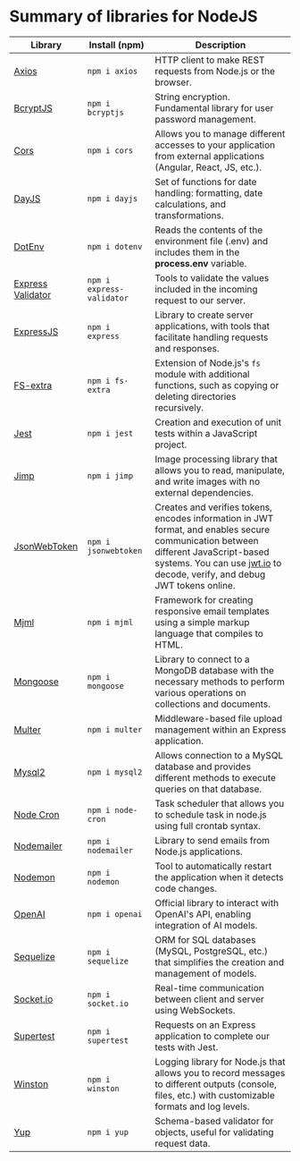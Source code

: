 # Summary of libraries for NodeJS

<table>
  <thead>
    <tr>
      <th>Library</th>
      <th>Install (npm)</th>
      <th>Description</th>
    </tr>
  </thead>
  <tbody>
    <tr>
      <td><a href="https://www.npmjs.com/package/axios">Axios</a></td>
      <td><code>npm i axios</code></td>
      <td>HTTP client to make REST requests from Node.js or the browser.</td>
    </tr>
    <tr>
      <td><a href="https://www.npmjs.com/package/bcryptjs">BcryptJS</a></td>
      <td><code>npm i bcryptjs</code></td>
      <td>String encryption. Fundamental library for user password management.</td>
    </tr>
    <tr>
      <td><a href="https://www.npmjs.com/package/cors">Cors</a></td>
      <td><code>npm i cors</code></td>
      <td>Allows you to manage different accesses to your application from external applications (Angular, React, JS, etc.).</td>
    </tr>
    <tr>
      <td><a href="https://www.npmjs.com/package/dayjs">DayJS</a></td>
      <td><code>npm i dayjs</code></td>
      <td>Set of functions for date handling: formatting, date calculations, and transformations.</td>
    </tr>
    <tr>
      <td><a href="https://www.npmjs.com/package/dotenv">DotEnv</a></td>
      <td><code>npm i dotenv</code></td>
      <td>Reads the contents of the environment file (.env) and includes them in the <b>process.env</b> variable.</td>
    </tr>
    <tr>
      <td><a href="https://www.npmjs.com/package/express-validator">Express Validator</a></td>
      <td><code>npm i express-validator</code></td>
      <td>Tools to validate the values included in the incoming request to our server.</td>
    </tr>
    <tr>
      <td><a href="https://www.npmjs.com/package/express">ExpressJS</a></td>
      <td><code>npm i express</code></td>
      <td>Library to create server applications, with tools that facilitate handling requests and responses.</td>
    </tr>
    <tr>
      <td><a href="https://www.npmjs.com/package/fs-extra">FS-extra</a></td>
      <td><code>npm i fs-extra</code></td>
      <td>Extension of Node.js's <code>fs</code> module with additional functions, such as copying or deleting directories recursively.</td>
    </tr>
    <tr>
      <td><a href="https://www.npmjs.com/package/jest">Jest</a></td>
      <td><code>npm i jest</code></td>
      <td>Creation and execution of unit tests within a JavaScript project.</td>
    </tr>
    <tr>
      <td><a href="https://www.npmjs.com/package/jimp">Jimp</a></td>
      <td><code>npm i jimp</code></td>
      <td>Image processing library that allows you to read, manipulate, and write images with no external dependencies.</td>
    </tr>
    <tr>
      <td><a href="https://www.npmjs.com/package/jsonwebtoken">JsonWebToken</a></td>
      <td><code>npm i jsonwebtoken</code></td>
      <td>Creates and verifies tokens, encodes information in JWT format, and enables secure communication between different JavaScript-based systems. You can use <a href="https://jwt.io/">jwt.io</a> to decode, verify, and debug JWT tokens online.</td>
    </tr>
    <tr>
      <td><a href="https://www.npmjs.com/package/mjml">Mjml</a></td>
      <td><code>npm i mjml</code></td>
      <td>Framework for creating responsive email templates using a simple markup language that compiles to HTML.</td>
    </tr>
    <tr>
      <td><a href="https://www.npmjs.com/package/mongoose">Mongoose</a></td>
      <td><code>npm i mongoose</code></td>
      <td>Library to connect to a MongoDB database with the necessary methods to perform various operations on collections and documents.</td>
    </tr>
    <tr>
      <td><a href="https://www.npmjs.com/package/multer">Multer</a></td>
      <td><code>npm i multer</code></td>
      <td>Middleware-based file upload management within an Express application.</td>
    </tr>
    <tr>
      <td><a href="https://www.npmjs.com/package/mysql2">Mysql2</a></td>
      <td><code>npm i mysql2</code></td>
      <td>Allows connection to a MySQL database and provides different methods to execute queries on that database.</td>
    </tr>
    <tr>
      <td><a href="https://www.npmjs.com/package/node-cron">Node Cron</a></td>
      <td><code>npm i node-cron</code></td>
      <td>Task scheduler that allows you to schedule task in node.js using full crontab syntax.</td>
    </tr>
    <tr>
      <td><a href="https://www.npmjs.com/package/nodemailer">Nodemailer</a></td>
      <td><code>npm i nodemailer</code></td>
      <td>Library to send emails from Node.js applications.</td>
    </tr>
    <tr>
      <td><a href="https://www.npmjs.com/package/nodemon">Nodemon</a></td>
      <td><code>npm i nodemon</code></td>
      <td>Tool to automatically restart the application when it detects code changes.</td>
    </tr>
    <tr>
      <td><a href="https://www.npmjs.com/package/openai">OpenAI</a></td>
      <td><code>npm i openai</code></td>
      <td>Official library to interact with OpenAI's API, enabling integration of AI models.</td>
    </tr>
    <tr>
      <td><a href="https://www.npmjs.com/package/sequelize">Sequelize</a></td>
      <td><code>npm i sequelize</code></td>
      <td>ORM for SQL databases (MySQL, PostgreSQL, etc.) that simplifies the creation and management of models.</td>
    </tr>
    <tr>
      <td><a href="https://www.npmjs.com/package/socket.io">Socket.io</a></td>
      <td><code>npm i socket.io</code></td>
      <td>Real-time communication between client and server using WebSockets.</td>
    </tr>
    <tr>
      <td><a href="https://www.npmjs.com/package/supertest">Supertest</a></td>
      <td><code>npm i supertest</code></td>
      <td>Requests on an Express application to complete our tests with Jest.</td>
    </tr>
    <tr>
      <td><a href="https://www.npmjs.com/package/winston">Winston</a></td>
      <td><code>npm i winston</code></td>
      <td>Logging library for Node.js that allows you to record messages to different outputs (console, files, etc.) with customizable formats and log levels.</td>
    </tr>
    <tr>
      <td><a href="https://www.npmjs.com/package/yup">Yup</a></td>
      <td><code>npm i yup</code></td>
      <td>Schema-based validator for objects, useful for validating request data.</td>
    </tr>
  </tbody>
</table>
